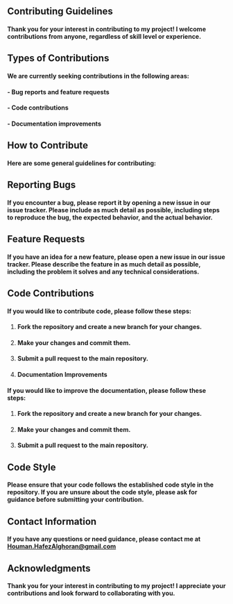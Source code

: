 ## **Contributing Guidelines**


#### Thank you for your interest in contributing to my project! I welcome contributions from anyone, regardless of skill level or experience.


## **Types of Contributions**

#### We are currently seeking contributions in the following areas:


#### - Bug reports and feature requests
#### - Code contributions
#### - Documentation improvements


## **How to Contribute**

#### Here are some general guidelines for contributing:

## **Reporting Bugs**

#### If you encounter a bug, please report it by opening a new issue in our issue tracker. Please include as much detail as possible, including steps to reproduce the bug, the expected behavior, and the actual behavior.

## **Feature Requests**

#### If you have an idea for a new feature, please open a new issue in our issue tracker. Please describe the feature in as much detail as possible, including the problem it solves and any technical considerations.

## **Code Contributions**

#### If you would like to contribute code, please follow these steps:

1. ####   Fork the repository and create a new branch for your changes.
2. ####  Make your changes and commit them.
3. ####  Submit a pull request to the main repository.
4. ####  Documentation Improvements

#### If you would like to improve the documentation, please follow these steps:

1. ####  Fork the repository and create a new branch for your changes.
2. ####  Make your changes and commit them.
3. ####  Submit a pull request to the main repository.

## **Code Style**

#### Please ensure that your code follows the established code style in the repository. If you are unsure about the code style, please ask for guidance before submitting your contribution.

## **Contact Information**

#### If you have any questions or need guidance, please contact me at Houman.HafezAlghoran@gmail.com

## **Acknowledgments**

#### Thank you for your interest in contributing to my project! I appreciate your contributions and look forward to collaborating with you.

